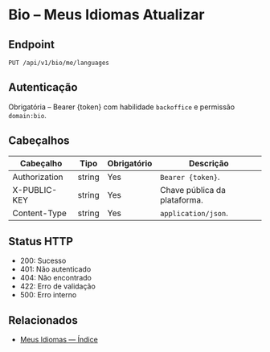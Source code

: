 # Bio – Meus Idiomas Atualizar

## Endpoint

```
PUT /api/v1/bio/me/languages
```

## Autenticação

Obrigatória – Bearer {token} com habilidade `backoffice` e permissão `domain:bio`.

## Cabeçalhos

| Cabeçalho           | Tipo   | Obrigatório | Descrição |
| ---------------- | ------ | -------- | ----------- |
| Authorization    | string | Yes      | `Bearer {token}`. |
| X-PUBLIC-KEY     | string | Yes      | Chave pública da plataforma. |
| Content-Type     | string | Yes      | `application/json`. |

## Status HTTP

- 200: Sucesso
- 401: Não autenticado
- 404: Não encontrado
- 422: Erro de validação
- 500: Erro interno

## Relacionados

- [Meus Idiomas — Índice](MyLanguagesÍndice.md)
